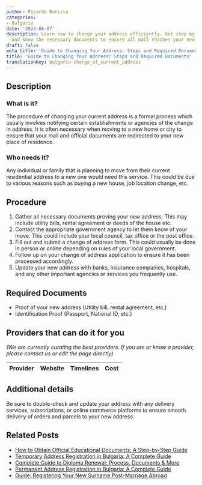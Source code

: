```yaml
---
author: Ricardo Batista
categories:
- Bulgaria
date: '2024-06-07'
description: Learn how to change your address efficiently. Get step-by-step instructions
  and know the necessary documents to ensure all mail reaches your new home.
draft: false
meta_title: 'Guide to Changing Your Address: Steps and Required Documents'
title: 'Guide to Changing Your Address: Steps and Required Documents'
translationKey: bulgaria-change_of_current_address
---
```


## Description
### What is it?
The procedure of changing your current address is a formal process which usually involves notifying certain establishments or agencies of the change in address. It is often necessary when moving to a new home or city to ensure that your mail and official documents are redirected to your new place of residence.

### Who needs it?
Any individual or family that is planning to move from their current residential address to a new one would need this service. This could be due to various reasons such as buying a new house, job location change, etc. 

## Procedure
1. Gather all necessary documents proving your new address. This may include utility bills, rental agreement or deeds of the house etc.
2. Contact the appropriate government agency to let them know of your move. This could include your local council, tax office or the post office.
3. Fill out and submit a change of address form. This could usually be done in person or online depending on rules of your local government.
4. Follow up on your change of address application to ensure it has been processed accordingly.
5. Update your new address with banks, insurance companies, hospitals, and any other important agencies or services you frequently use.

## Required Documents
- Proof of your new address (Utility bill, rental agreement, etc.)
- Identification Proof (Passport, National ID, etc.)

## Providers that can do it for you

_(We are currently curating the best providers. If you are or know a provider, please contact us or edit the page directly)_

| Provider        |     Website     |     Timelines    |       Cost      |
| --------------- | --------------- |  :-------------: | :-------------: |

## Additional details
Be sure to double-check and update your address with any delivery services, subscriptions, or online commerce platforms to ensure smooth delivery of orders and parcels to your new address.


## Related Posts

- [How to Obtain Official Educational Documents: A Step-by-Step Guide](https://tramitit.com/guides/bulgaria/issuance_of_an_educational_document/)
- [Temporary Address Registration in Bulgaria: A Complete Guide](https://tramitit.com/guides/bulgaria/temporary_address_registration/)
- [Complete Guide to Diploma Renewal: Process, Documents & More](https://tramitit.com/guides/bulgaria/diploma_renewal/)
- [Permanent Address Registration in Bulgaria: A Complete Guide](https://tramitit.com/guides/bulgaria/permanent_address_registration/)
- [Guide: Registering Your New Surname Post-Marriage Abroad](https://tramitit.com/guides/bulgaria/registration_of_surname_change_after_marriage/)